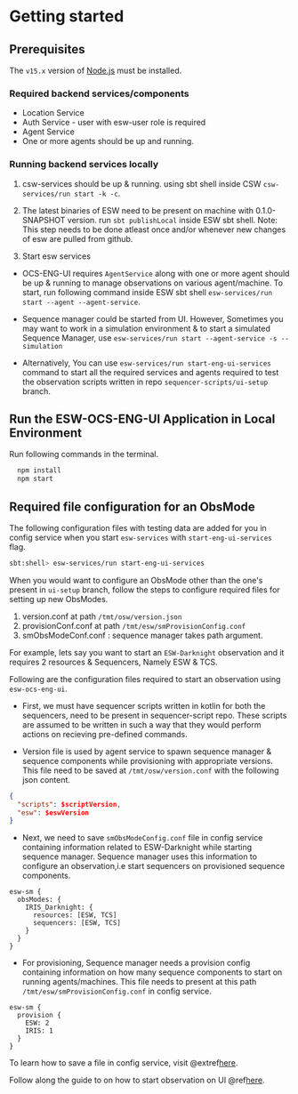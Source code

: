 # Getting started

## Prerequisites

The `v15.x` version of [Node.js](https://nodejs.org/en/download/package-manager/) must be installed.

### Required backend services/components

* Location Service
* Auth Service - user with esw-user role is required
* Agent Service
* One or more agents should be up and running.

### Running backend services locally

1. csw-services should be up & running.
   using sbt shell inside CSW `csw-services/run start -k -c`.

2. The latest binaries of ESW need to be present on machine with 0.1.0-SNAPSHOT version.
   run `sbt publishLocal` inside ESW sbt shell.
   Note: This step needs to be done atleast once and/or whenever new changes of esw are pulled from github.

3. Start esw services
  *  OCS-ENG-UI requires `AgentService` along with one or more agent should be up & running to manage observations on various agent/machine. To start, run following command inside ESW sbt shell `esw-services/run start --agent --agent-service`.

  * Sequence manager could be started from UI. However, Sometimes you may want to work in a simulation environment & to start a simulated Sequence Manager, use
    `esw-services/run start --agent-service -s --simulation`

  * Alternatively, You can use `esw-services/run start-eng-ui-services` command to start all the required services and agents required to test the observation scripts written in repo `sequencer-scripts/ui-setup` branch.

## Run the ESW-OCS-ENG-UI Application in Local Environment

Run following commands in the terminal.

  ```bash
    npm install
    npm start
  ```

## Required file configuration for an ObsMode

The following configuration files with testing data are added for you in config service when you start `esw-services` with `start-eng-ui-services` flag.

```bash
sbt:shell> esw-services/run start-eng-ui-services
```

When you would want to configure an ObsMode other than the one's present in `ui-setup` branch, follow the steps to configure required files for setting up new ObsModes.

1. version.conf at path `/tmt/osw/version.json`
2. provisionConf.conf at path `/tmt/esw/smProvisionConfig.conf`
3. smObsModeConf.conf : sequence manager takes path argument.

For example, lets say you want to start an `ESW-Darknight` observation and it requires 2 resources & Sequencers, Namely ESW & TCS.

Following are the configuration files required to start an observation using `esw-ocs-eng-ui`.

* First, we must have sequencer scripts written in kotlin for both the sequencers, need to be present in sequencer-script repo. These scripts are assumed to be written in such a way that they would perform actions on recieving pre-defined commands.

* Version file is used by agent service to spawn sequence manager & sequence components while provisioning with appropriate versions. This file need to be saved at `/tmt/osw/version.conf` with the following json content.

```json
{
  "scripts": $scriptVersion,
  "esw": $eswVersion
}
```

* Next, we need to save `smObsModeConfig.conf` file in config service containing information related to ESW-Darknight while starting sequence manager. Sequence manager uses this information to configure an observation,i.e start sequencers on provisioned sequence components.

```hocon
esw-sm {
  obsModes: {
    IRIS_Darknight: {
      resources: [ESW, TCS]
      sequencers: [ESW, TCS]
    }
  }
}
```

* For provisioning, Sequence manager needs a provision config containing information on how many sequence components to start on running agents/machines.
This file needs to present at this path `/tmt/esw/smProvisionConfig.conf` in config service.

```hocon
esw-sm {
  provision {
    ESW: 2
    IRIS: 1
  }
} 
```

To learn how to save a file in config service, visit @extref[here](csw:services/config.html#create).

Follow along the guide to on how to start observation on UI @ref[here](./Login_HomePage.md).
